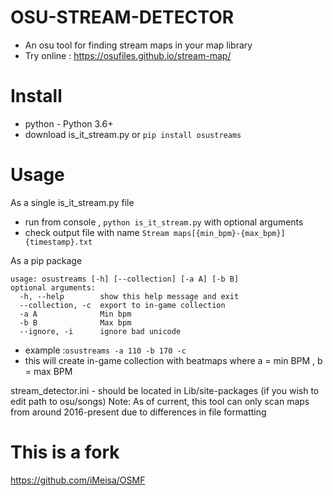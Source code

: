 # OSU-STREAM-DETECTOR
- An osu tool for finding stream maps in your map library
- Try online : https://osufiles.github.io/stream-map/ 

# Install 
- python - Python 3.6+
- download is_it_stream.py or `pip install osustreams`

# Usage
As a single is_it_stream.py file
- run from console , `python is_it_stream.py`  with optional arguments
- check output file with name `Stream maps[{min_bpm}-{max_bpm}] {timestamp}.txt`

As a pip package 
```
usage: osustreams [-h] [--collection] [-a A] [-b B]
optional arguments:
  -h, --help        show this help message and exit
  --collection, -c  export to in-game collection
  -a A              Min bpm
  -b B              Max bpm
  --ignore, -i      ignore bad unicode
```
- example :`osustreams -a 110 -b 170 -c` 
- this will create in-game collection with beatmaps where a = min BPM , b = max BPM

stream_detector.ini - should be located in Lib/site-packages (if you wish to edit path to osu/songs) 
Note: As of current, this tool can only scan maps from around 2016-present due to differences in file formatting

# This is a fork
https://github.com/iMeisa/OSMF
